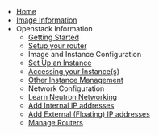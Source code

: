 - [Home](/?id=welcome-to-the-oit-student-openstack-documentation)
- [Image Information](/Image-Information/user-base.md)
- Openstack Information
    - [Getting Started](/Openstack-Information/getting-started.md "Get started with Openstack")
    - [Setup your router](/Openstack-Information/initial-network-setup.md "Build your router to enable host to host communications!")
    - Image and Instance Configuration
    - [Set Up an Instance](/Openstack-Information/setup-an-instance.md "How to start your instance")
    - [Accessing your Instance(s)](/Openstack-Information/accessing-an-instance.md "Access your instances")
    - [Other Instance Management](/Openstack-Information/other-instance-management.md "Other Management for Instances")
    - Network Configuration
    - [Learn Neutron Networking](/Openstack-Information/understanding-networking.md "Learn the ropes of Openstack's network provider")
    - [Add Internal IP addresses](/Openstack-Information/add-internal-ip "Configure Internal IP Access")
    - [Add External (Floating) IP addresses](/Openstack-Information/add-external-ip "Configure External IP Access")
    - [Manage Routers](/Openstack-Information/manage-routers.md "Understand Routers in Openstack")
